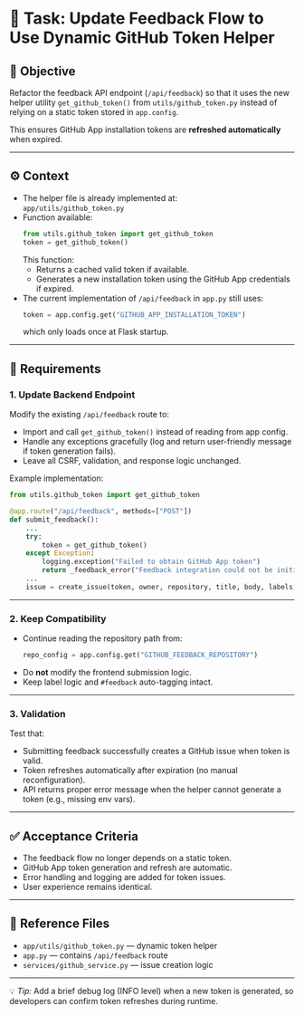 # 🧭 Task: Update Feedback Flow to Use Dynamic GitHub Token Helper

## 🎯 Objective
Refactor the feedback API endpoint (`/api/feedback`) so that it uses the new helper utility `get_github_token()` from `utils/github_token.py` instead of relying on a static token stored in `app.config`.

This ensures GitHub App installation tokens are **refreshed automatically** when expired.

---

## ⚙️ Context
- The helper file is already implemented at:  
  `app/utils/github_token.py`
- Function available:  
  ```python
  from utils.github_token import get_github_token
  token = get_github_token()
  ```
  This function:
  - Returns a cached valid token if available.
  - Generates a new installation token using the GitHub App credentials if expired.
- The current implementation of `/api/feedback` in `app.py` still uses:
  ```python
  token = app.config.get("GITHUB_APP_INSTALLATION_TOKEN")
  ```
  which only loads once at Flask startup.

---

## 🧱 Requirements

### 1. Update Backend Endpoint
Modify the existing `/api/feedback` route to:
- Import and call `get_github_token()` instead of reading from app config.
- Handle any exceptions gracefully (log and return user-friendly message if token generation fails).
- Leave all CSRF, validation, and response logic unchanged.

Example implementation:
```python
from utils.github_token import get_github_token

@app.route("/api/feedback", methods=["POST"])
def submit_feedback():
    ...
    try:
        token = get_github_token()
    except Exception:
        logging.exception("Failed to obtain GitHub App token")
        return _feedback_error("Feedback integration could not be initialized.", status=500)
    ...
    issue = create_issue(token, owner, repository, title, body, labels)
```

---

### 2. Keep Compatibility
- Continue reading the repository path from:
  ```python
  repo_config = app.config.get("GITHUB_FEEDBACK_REPOSITORY")
  ```
- Do **not** modify the frontend submission logic.
- Keep label logic and `#feedback` auto-tagging intact.

---

### 3. Validation
Test that:
- Submitting feedback successfully creates a GitHub issue when token is valid.
- Token refreshes automatically after expiration (no manual reconfiguration).
- API returns proper error message when the helper cannot generate a token (e.g., missing env vars).

---

## ✅ Acceptance Criteria
- The feedback flow no longer depends on a static token.
- GitHub App token generation and refresh are automatic.
- Error handling and logging are added for token issues.
- User experience remains identical.

---

## 🧩 Reference Files
- `app/utils/github_token.py` — dynamic token helper
- `app.py` — contains `/api/feedback` route
- `services/github_service.py` — issue creation logic

---

💡 *Tip:* Add a brief debug log (INFO level) when a new token is generated, so developers can confirm token refreshes during runtime.
